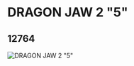 # DRAGON JAW 2 "5"
## 12764
![DRAGON JAW 2 "5"](https://lc-www-live-s.legocdn.com/media/bricks/5/2/6021505.jpg)